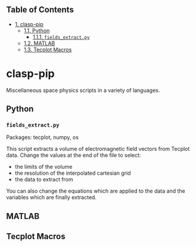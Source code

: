<div id="table-of-contents">
<h2>Table of Contents</h2>
<div id="text-table-of-contents">
<ul>
<li><a href="#sec-1">1. clasp-pip</a>
<ul>
<li><a href="#sec-1-1">1.1. Python</a>
<ul>
<li><a href="#sec-1-1-1">1.1.1. <code>fields_extract.py</code></a></li>
</ul>
</li>
<li><a href="#sec-1-2">1.2. MATLAB</a></li>
<li><a href="#sec-1-3">1.3. Tecplot Macros</a></li>
</ul>
</li>
</ul>
</div>
</div>

# clasp-pip<a id="sec-1" name="sec-1"></a>

Miscellaneous space physics scripts in a variety of languages.

## Python<a id="sec-1-1" name="sec-1-1"></a>

### `fields_extract.py`<a id="sec-1-1-1" name="sec-1-1-1"></a>

Packages: tecplot, numpy, os

This script extracts a volume of electromagnetic field vectors from Tecplot data.
Change the values at the end of the file to select:
-   the limits of the volume
-   the resolution of the interpolated cartesian grid
-   the data to extract from

You can also change the equations which are applied to the data and the variables which are finally extracted.

## MATLAB<a id="sec-1-2" name="sec-1-2"></a>

## Tecplot Macros<a id="sec-1-3" name="sec-1-3"></a>